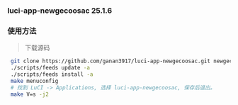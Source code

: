 ### luci-app-newgecoosac 25.1.6

### 使用方法
> 下载源码
``` bash
 git clone https://github.com/ganan3917/luci-app-newgecoosac.git newgecoosac/luci-app-newgecoosac
 ./scripts/feeds update -a
 ./scripts/feeds install -a
 make menuconfig
 # 找到 LuCI -> Applications, 选择 luci-app-newgecoosac, 保存后退出。
 make V=s -j2
```
